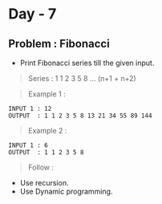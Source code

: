 # Day - 7

## Problem : Fibonacci

- Print Fibonacci series till the given input.

> Series : 1 1 2 3 5 8 ... (n+1 + n+2)

> Example 1 :

```
INPUT 1 : 12
OUTPUT  : 1 1 2 3 5 8 13 21 34 55 89 144
```

> Example 2 :

```
INPUT 1 : 6
OUTPUT  : 1 1 2 3 5 8
```

> Follow :

- Use recursion.
- Use Dynamic programming.
